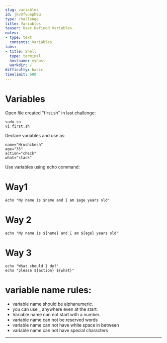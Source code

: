 ```yaml
---
slug: variables
id: jkvmfvueph9u
type: challenge
title: Variables
teaser: User Defined Variables.
notes:
- type: text
  contents: Variables
tabs:
- title: Shell
  type: terminal
  hostname: myhost
  workdir: /
difficulty: basic
timelimit: 600
---
```

# Variables

Open file created "first.sh" in last challenge:

```
sudo su
vi first.sh
```



Declare variables and use as:

```
name="Hrushikesh"
age="35"
action="check"
what="slack"
```
Use variables using echo command:
# Way1

```
echo "My name is $name and I am $age years old"
```

# Way 2

```
echo "My name is ${name} and I am ${age} years old"
```
# Way 3

```
echo "What should I do?"
echo "please ${action} ${what}"
```


# variable name rules:

- variable name should be alphanumeric.
- you can use _ anywhere even at the start.
- Variable name can not start with a number.
- variable name can not be reserved words
- variable name can not have white space in between
- variable name can not have special characters

------------------------------------------------------------------------------------------------------------


